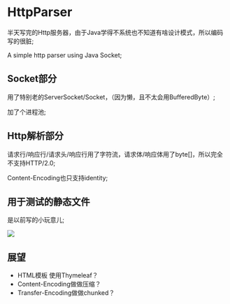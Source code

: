 # HttpParser

半天写完的Http服务器，由于Java学得不系统也不知道有啥设计模式，所以编码写的很脏;

A simple http parser using Java Socket;

## Socket部分 

用了特别老的ServerSocket/Socket，（因为懒，且不太会用BufferedByte）;

加了个进程池;

## Http解析部分

请求行/响应行/请求头/响应行用了字符流，请求体/响应体用了byte[]，所以完全不支持HTTP/2.0;

Content-Encoding也只支持identity;

## 用于测试的静态文件

是以前写的小玩意儿;

![](https://s2.ax1x.com/2019/11/27/Q9Ue0O.png)

## 展望

- HTML模板 使用Thymeleaf？
- Content-Encoding做做压缩？
- Transfer-Encoding做做chunked？
